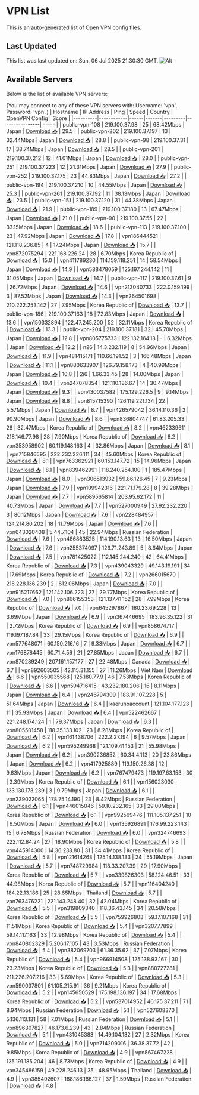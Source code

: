 # VPN List

This is an auto-generated list of Open VPN config files.

## Last Updated

This list was last updated on: Sun, 06 Jul 2025 21:30:30 GMT.
![Alt](https://repobeats.axiom.co/api/embed/186b98318ef1479477931607c1ad7d823f12451f.svg "Repobeats analytics image")

## Available Servers

Below is the list of available VPN servers:

(You may connect to any of these VPN servers with: Username: 'vpn', Password: 'vpn'.)
| Hostname | IP Address | Ping | Speed | Country | OpenVPN Config | Score |
|----------|------------|------|-------|---------|----------------| ----- |
| public-vpn-108 | 219.100.37.98 | 25 | 68.42Mbps | Japan | [Download 📥](./configs/server_0_JP.ovpn) | 29.5 |
| public-vpn-202 | 219.100.37.197 | 13 | 32.44Mbps | Japan | [Download 📥](./configs/server_1_JP.ovpn) | 28.8 |
| public-vpn-98 | 219.100.37.31 | 17 | 38.74Mbps | Japan | [Download 📥](./configs/server_2_JP.ovpn) | 28.5 |
| public-vpn-201 | 219.100.37.212 | 12 | 41.01Mbps | Japan | [Download 📥](./configs/server_3_JP.ovpn) | 28.0 |
| public-vpn-251 | 219.100.37.223 | 12 | 21.31Mbps | Japan | [Download 📥](./configs/server_4_JP.ovpn) | 27.9 |
| public-vpn-252 | 219.100.37.175 | 23 | 44.83Mbps | Japan | [Download 📥](./configs/server_5_JP.ovpn) | 27.2 |
| public-vpn-194 | 219.100.37.210 | 10 | 44.55Mbps | Japan | [Download 📥](./configs/server_6_JP.ovpn) | 25.3 |
| public-vpn-261 | 219.100.37.192 | 11 | 38.13Mbps | Japan | [Download 📥](./configs/server_7_JP.ovpn) | 23.5 |
| public-vpn-151 | 219.100.37.120 | 31 | 44.38Mbps | Japan | [Download 📥](./configs/server_8_JP.ovpn) | 21.9 |
| public-vpn-189 | 219.100.37.180 | 13 | 67.47Mbps | Japan | [Download 📥](./configs/server_9_JP.ovpn) | 21.0 |
| public-vpn-90 | 219.100.37.55 | 22 | 33.15Mbps | Japan | [Download 📥](./configs/server_10_JP.ovpn) | 18.6 |
| public-vpn-113 | 219.100.37.100 | 23 | 47.92Mbps | Japan | [Download 📥](./configs/server_11_JP.ovpn) | 17.8 |
| vpn186444521 | 121.118.236.85 | 4 | 17.24Mbps | Japan | [Download 📥](./configs/server_12_JP.ovpn) | 15.7 |
| vpn872075294 | 221.168.226.24 | 28 | 6.70Mbps | Korea Republic of | [Download 📥](./configs/server_13_KR.ovpn) | 15.0 |
| vpn411789230 | 114.159.118.251 | 14 | 58.54Mbps | Japan | [Download 📥](./configs/server_14_JP.ovpn) | 14.9 |
| vpn588478059 | 125.197.244.142 | 11 | 31.05Mbps | Japan | [Download 📥](./configs/server_15_JP.ovpn) | 14.7 |
| public-vpn-117 | 219.100.37.61 | 9 | 26.72Mbps | Japan | [Download 📥](./configs/server_16_JP.ovpn) | 14.6 |
| vpn213040733 | 222.0.159.199 | 3 | 87.52Mbps | Japan | [Download 📥](./configs/server_17_JP.ovpn) | 14.3 |
| vpn264501698 | 210.222.253.142 | 27 | 7.95Mbps | Korea Republic of | [Download 📥](./configs/server_18_KR.ovpn) | 13.7 |
| public-vpn-186 | 219.100.37.163 | 18 | 72.83Mbps | Japan | [Download 📥](./configs/server_19_JP.ovpn) | 13.6 |
| vpn150332894 | 122.47.245.200 | 52 | 32.11Mbps | Korea Republic of | [Download 📥](./configs/server_20_KR.ovpn) | 13.3 |
| public-vpn-204 | 219.100.37.181 | 32 | 45.70Mbps | Japan | [Download 📥](./configs/server_21_JP.ovpn) | 12.8 |
| vpn805775733 | 122.132.164.18 | - | 6.32Mbps | Japan | [Download 📥](./configs/server_22_JP.ovpn) | 12.2 |
| n26 | 14.3.232.119 | 8 | 54.96Mbps | Japan | [Download 📥](./configs/server_23_JP.ovpn) | 11.9 |
| vpn481415171 | 110.66.191.52 | 3 | 166.48Mbps | Japan | [Download 📥](./configs/server_24_JP.ovpn) | 11.1 |
| vpn880633907 | 126.79.158.173 | 4 | 40.99Mbps | Japan | [Download 📥](./configs/server_25_JP.ovpn) | 10.8 |
| 2i6 | 1.66.33.45 | 28 | 14.00Mbps | Japan | [Download 📥](./configs/server_26_JP.ovpn) | 10.4 |
| vpn247078354 | 121.110.186.67 | 14 | 30.47Mbps | Japan | [Download 📥](./configs/server_27_JP.ovpn) | 9.3 |
| vpn430037582 | 175.129.226.5 | 9 | 9.14Mbps | Japan | [Download 📥](./configs/server_28_JP.ovpn) | 8.8 |
| vpn815715390 | 126.119.221.134 | 22 | 5.57Mbps | Japan | [Download 📥](./configs/server_29_JP.ovpn) | 8.7 |
| vpn426579042 | 36.14.110.36 | 2 | 90.90Mbps | Japan | [Download 📥](./configs/server_30_JP.ovpn) | 8.6 |
| vpn836804747 | 61.83.205.33 | 28 | 32.47Mbps | Korea Republic of | [Download 📥](./configs/server_31_KR.ovpn) | 8.2 |
| vpn462339611 | 218.146.77.98 | 28 | 7.90Mbps | Korea Republic of | [Download 📥](./configs/server_32_KR.ovpn) | 8.2 |
| vpn353958902 | 60.119.148.163 | 4 | 32.86Mbps | Japan | [Download 📥](./configs/server_33_JP.ovpn) | 8.1 |
| vpn715846595 | 222.232.226.111 | 34 | 45.60Mbps | Korea Republic of | [Download 📥](./configs/server_34_KR.ovpn) | 8.1 |
| vpn763362921 | 60.153.147.72 | 15 | 14.96Mbps | Japan | [Download 📥](./configs/server_35_JP.ovpn) | 8.1 |
| vpn839462991 | 118.240.254.100 | 1 | 185.47Mbps | Japan | [Download 📥](./configs/server_36_JP.ovpn) | 8.0 |
| vpn306513932 | 59.86.126.45 | 7 | 9.23Mbps | Japan | [Download 📥](./configs/server_37_JP.ovpn) | 7.9 |
| vpn109942316 | 221.71.179.28 | 8 | 39.28Mbps | Japan | [Download 📥](./configs/server_38_JP.ovpn) | 7.7 |
| vpn589565814 | 203.95.62.172 | 11 | 40.73Mbps | Japan | [Download 📥](./configs/server_39_JP.ovpn) | 7.7 |
| vpn527000949 | 27.92.232.220 | 3 | 80.12Mbps | Japan | [Download 📥](./configs/server_40_JP.ovpn) | 7.6 |
| vpn228484957 | 124.214.80.202 | 18 | 11.79Mbps | Japan | [Download 📥](./configs/server_41_JP.ovpn) | 7.6 |
| vpn643020408 | 5.44.7.104 | 45 | 22.94Mbps | Russian Federation | [Download 📥](./configs/server_42_RU.ovpn) | 7.6 |
| vpn486883525 | 114.190.13.63 | 13 | 16.50Mbps | Japan | [Download 📥](./configs/server_43_JP.ovpn) | 7.6 |
| vpn255374097 | 126.71.243.89 | 5 | 8.64Mbps | Japan | [Download 📥](./configs/server_44_JP.ovpn) | 7.5 |
| vpn781425022 | 112.145.244.240 | 42 | 64.41Mbps | Korea Republic of | [Download 📥](./configs/server_45_KR.ovpn) | 7.3 |
| vpn439043329 | 49.143.19.191 | 34 | 17.69Mbps | Korea Republic of | [Download 📥](./configs/server_46_KR.ovpn) | 7.2 |
| vpn266015670 | 218.228.136.239 | 2 | 612.06Mbps | Japan | [Download 📥](./configs/server_47_JP.ovpn) | 7.0 |
| vpn915217662 | 121.142.106.223 | 27 | 29.77Mbps | Korea Republic of | [Download 📥](./configs/server_48_KR.ovpn) | 7.0 |
| vpn866155353 | 121.137.41.152 | 28 | 7.99Mbps | Korea Republic of | [Download 📥](./configs/server_49_KR.ovpn) | 7.0 |
| vpn645297867 | 180.23.69.228 | 13 | 3.69Mbps | Japan | [Download 📥](./configs/server_50_JP.ovpn) | 6.9 |
| vpn367446695 | 183.96.35.122 | 31 | 2.72Mbps | Korea Republic of | [Download 📥](./configs/server_51_KR.ovpn) | 6.9 |
| vpn858674717 | 119.197.187.84 | 33 | 29.15Mbps | Korea Republic of | [Download 📥](./configs/server_52_KR.ovpn) | 6.9 |
| vpn577648071 | 60.150.216.16 | 7 | 9.33Mbps | Japan | [Download 📥](./configs/server_53_JP.ovpn) | 6.7 |
| vpn176878445 | 60.71.4.56 | 21 | 27.85Mbps | Japan | [Download 📥](./configs/server_54_JP.ovpn) | 6.7 |
| vpn870289249 | 207.161.157.177 | 27 | 22.48Mbps | Canada | [Download 📥](./configs/server_55_CA.ovpn) | 6.7 |
| vpn892603505 | 42.115.31.155 | 27 | 11.26Mbps | Viet Nam | [Download 📥](./configs/server_56_VN.ovpn) | 6.6 |
| vpn550035568 | 125.180.77.9 | 46 | 7.53Mbps | Korea Republic of | [Download 📥](./configs/server_57_KR.ovpn) | 6.6 |
| vpn594716415 | 43.232.180.206 | 16 | 8.11Mbps | Japan | [Download 📥](./configs/server_58_JP.ovpn) | 6.4 |
| vpn246794309 | 183.91.107.228 | 5 | 51.64Mbps | Japan | [Download 📥](./configs/server_59_JP.ovpn) | 6.4 |
| kaerunoaccount | 121.104.177.123 | 11 | 35.93Mbps | Japan | [Download 📥](./configs/server_60_JP.ovpn) | 6.4 |
| vpn522462667 | 221.248.174.124 | 1 | 79.37Mbps | Japan | [Download 📥](./configs/server_61_JP.ovpn) | 6.3 |
| vpn805501458 | 118.35.133.102 | 23 | 8.28Mbps | Korea Republic of | [Download 📥](./configs/server_62_KR.ovpn) | 6.2 |
| vpn161438706 | 222.2.27.194 | 6 | 9.57Mbps | Japan | [Download 📥](./configs/server_63_JP.ovpn) | 6.2 |
| vpn595249968 | 121.109.41.153 | 21 | 55.98Mbps | Japan | [Download 📥](./configs/server_64_JP.ovpn) | 6.2 |
| vpn390236852 | 60.34.4.113 | 20 | 23.86Mbps | Japan | [Download 📥](./configs/server_65_JP.ovpn) | 6.2 |
| vpn417925889 | 119.150.26.38 | 12 | 9.63Mbps | Japan | [Download 📥](./configs/server_66_JP.ovpn) | 6.2 |
| vpn767479473 | 119.197.63.153 | 30 | 3.39Mbps | Korea Republic of | [Download 📥](./configs/server_67_KR.ovpn) | 6.1 |
| vpn156023030 | 133.130.173.239 | 3 | 9.79Mbps | Japan | [Download 📥](./configs/server_68_JP.ovpn) | 6.1 |
| vpn239022065 | 178.75.14.190 | 23 | 8.42Mbps | Russian Federation | [Download 📥](./configs/server_69_RU.ovpn) | 6.1 |
| vpn446015046 | 59.10.232.165 | 33 | 29.00Mbps | Korea Republic of | [Download 📥](./configs/server_70_KR.ovpn) | 6.1 |
| vpn992569476 | 111.105.137.251 | 10 | 6.50Mbps | Japan | [Download 📥](./configs/server_71_JP.ovpn) | 6.0 |
| vpn135926891 | 176.99.223.143 | 15 | 6.78Mbps | Russian Federation | [Download 📥](./configs/server_72_RU.ovpn) | 6.0 |
| vpn324746693 | 222.112.84.24 | 27 | 18.90Mbps | Korea Republic of | [Download 📥](./configs/server_73_KR.ovpn) | 5.8 |
| vpn445914300 | 14.36.238.80 | 31 | 34.41Mbps | Korea Republic of | [Download 📥](./configs/server_74_KR.ovpn) | 5.8 |
| vpn121614268 | 125.14.138.133 | 24 | 55.19Mbps | Japan | [Download 📥](./configs/server_75_JP.ovpn) | 5.7 |
| vpn748729984 | 118.33.207.39 | 29 | 17.90Mbps | Korea Republic of | [Download 📥](./configs/server_76_KR.ovpn) | 5.7 |
| vpn339826303 | 58.124.46.51 | 33 | 44.98Mbps | Korea Republic of | [Download 📥](./configs/server_77_KR.ovpn) | 5.7 |
| vpn116404240 | 184.22.13.186 | 25 | 28.65Mbps | Thailand | [Download 📥](./configs/server_78_TH.ovpn) | 5.7 |
| vpn763476221 | 221.143.248.40 | 32 | 42.04Mbps | Korea Republic of | [Download 📥](./configs/server_79_KR.ovpn) | 5.5 |
| vpn319809340 | 118.36.43.145 | 34 | 20.58Mbps | Korea Republic of | [Download 📥](./configs/server_80_KR.ovpn) | 5.5 |
| vpn759926803 | 59.17.107.168 | 31 | 11.51Mbps | Korea Republic of | [Download 📥](./configs/server_81_KR.ovpn) | 5.4 |
| vpn320777899 | 59.14.117.163 | 33 | 12.98Mbps | Korea Republic of | [Download 📥](./configs/server_82_KR.ovpn) | 5.4 |
| vpn840802329 | 5.206.17.105 | 43 | 3.53Mbps | Russian Federation | [Download 📥](./configs/server_83_RU.ovpn) | 5.4 |
| vpn382069703 | 61.36.35.62 | 37 | 7.07Mbps | Korea Republic of | [Download 📥](./configs/server_84_KR.ovpn) | 5.4 |
| vpn966914508 | 125.138.93.167 | 30 | 23.23Mbps | Korea Republic of | [Download 📥](./configs/server_85_KR.ovpn) | 5.3 |
| vpn880727281 | 211.226.207.216 | 33 | 5.69Mbps | Korea Republic of | [Download 📥](./configs/server_86_KR.ovpn) | 5.3 |
| vpn590037801 | 61.105.215.91 | 36 | 9.21Mbps | Korea Republic of | [Download 📥](./configs/server_87_KR.ovpn) | 5.2 |
| vpn145650529 | 175.198.136.197 | 34 | 17.68Mbps | Korea Republic of | [Download 📥](./configs/server_88_KR.ovpn) | 5.2 |
| vpn537014952 | 46.175.37.211 | 71 | 8.94Mbps | Russian Federation | [Download 📥](./configs/server_89_RU.ovpn) | 5.1 |
| vpn527608370 | 5.136.113.131 | 58 | 7.01Mbps | Russian Federation | [Download 📥](./configs/server_90_RU.ovpn) | 5.1 |
| vpn896307827 | 46.173.6.239 | 43 | 2.84Mbps | Russian Federation | [Download 📥](./configs/server_91_RU.ovpn) | 5.1 |
| vpn431045383 | 14.49.104.132 | 27 | 2.32Mbps | Korea Republic of | [Download 📥](./configs/server_92_KR.ovpn) | 5.0 |
| vpn714209016 | 36.38.37.72 | 42 | 9.85Mbps | Korea Republic of | [Download 📥](./configs/server_93_KR.ovpn) | 4.9 |
| vpn867467228 | 125.191.185.204 | 46 | 8.73Mbps | Korea Republic of | [Download 📥](./configs/server_94_KR.ovpn) | 4.9 |
| vpn345486159 | 49.228.246.13 | 35 | 48.95Mbps | Thailand | [Download 📥](./configs/server_95_TH.ovpn) | 4.9 |
| vpn385492607 | 188.186.186.127 | 37 | 1.59Mbps | Russian Federation | [Download 📥](./configs/server_96_RU.ovpn) | 4.8 |
